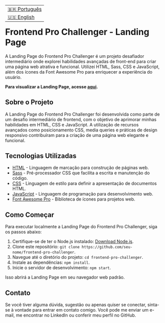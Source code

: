 <table align="right">
  <tr>
    <td>
      <a href="readme-pt.md">🇧🇷 Português</a>
    </td>
  </tr>
  <tr>
    <td>
      <a href="README.md">🇺🇸 English</a>
    </td>
  </tr>
</table>

<br>

# Frontend Pro Challenger - Landing Page

A Landing Page do Frontend Pro Challenger é um projeto desafiador intermediário onde explorei habilidades avançadas de front-end para criar uma página web atrativa e funcional. Utilizei HTML, Sass, CSS e JavaScript, além dos ícones da Font Awesome Pro para enriquecer a experiência do usuário.

**Para visualizar a Landing Page, acesse [aqui](https://smarthomechallenger.vercel.app/).**

## Sobre o Projeto

A Landing Page do Frontend Pro Challenger foi desenvolvida como parte de um desafio intermediário de frontend, com o objetivo de aprimorar minhas habilidades em HTML, CSS e JavaScript. A utilização de recursos avançados como posicionamento CSS, media queries e práticas de design responsivo contribuíram para a criação de uma página web elegante e funcional.

## Tecnologias Utilizadas

- [HTML](https://developer.mozilla.org/pt-BR/docs/Web/HTML) - Linguagem de marcação para construção de páginas web.
- [Sass](https://sass-lang.com/) - Pré-processador CSS que facilita a escrita e manutenção do código.
- [CSS](https://developer.mozilla.org/pt-BR/docs/Web/CSS) - Linguagem de estilo para definir a apresentação de documentos HTML.
- [JavaScript](https://developer.mozilla.org/pt-BR/docs/Web/JavaScript) - Linguagem de programação para desenvolvimento web.
- [Font Awesome Pro](https://fontawesome.com/) - Biblioteca de ícones para projetos web.

## Como Começar

Para executar localmente a Landing Page do Frontend Pro Challenger, siga os passos abaixo:

1. Certifique-se de ter o Node.js instalado: [Download Node.js](https://nodejs.org/).
2. Clone este repositório: `git clone https://github.com/seu-nome/frontend-pro-challenger`.
3. Navegue até o diretório do projeto: `cd frontend-pro-challenger`.
4. Instale as dependências: `npm install`.
5. Inicie o servidor de desenvolvimento: `npm start`.

Isso abrirá a Landing Page em seu navegador web padrão.

## Contato

Se você tiver alguma dúvida, sugestão ou apenas quiser se conectar, sinta-se à vontade para entrar em contato comigo. Você pode me enviar um e-mail, me encontrar no LinkedIn ou conferir meu perfil no GitHub.
